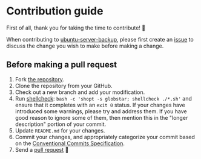 # Contribution guide

First of all, thank you for taking the time to contribute! 🎉

When contributing to [ubuntu-server-backup](https://github.com/engineervix/ubuntu-server-backup), please first create an [issue](https://github.com/engineervix/ubuntu-server-backup/issues) to discuss the change you wish to make before making a change.

## Before making a pull request

1. Fork [the repository](https://github.com/engineervix/ubuntu-server-backup).
2. Clone the repository from your GitHub.
3. Check out a new branch and add your modification.
4. Run [shellcheck](https://www.shellcheck.net/): `bash -c 'shopt -s globstar; shellcheck ./*.sh'` and ensure that it completes with an `exit 0` status. If your changes have introduced some warnings, please try and address them. If you have good reason to ignore some of them, then mention this in the "longer description" portion of your commit.
5. Update `README.md` for your changes.
6. Commit your changes, and appropriately categorize your commit based on the [Conventional Commits Specification](https://www.conventionalcommits.org/en/v1.0.0/).
7. Send a [pull request](https://github.com/engineervix/ubuntu-server-backup/pulls) 🙏
